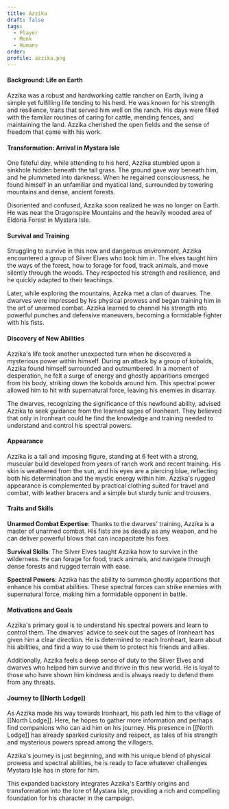 ```yaml
---
title: Azzika
draft: false
tags:
  - Player
  - Monk
  - Humans
order: 
profile: azzika.png
---
```



#### Background: Life on Earth

Azzika was a robust and hardworking cattle rancher on Earth, living a simple yet fulfilling life tending to his herd. He was known for his strength and resilience, traits that served him well on the ranch. His days were filled with the familiar routines of caring for cattle, mending fences, and maintaining the land. Azzika cherished the open fields and the sense of freedom that came with his work.

#### Transformation: Arrival in Mystara Isle

One fateful day, while attending to his herd, Azzika stumbled upon a sinkhole hidden beneath the tall grass. The ground gave way beneath him, and he plummeted into darkness. When he regained consciousness, he found himself in an unfamiliar and mystical land, surrounded by towering mountains and dense, ancient forests.

Disoriented and confused, Azzika soon realized he was no longer on Earth. He was near the Dragonspire Mountains and the heavily wooded area of Eldoria Forest in Mystara Isle.

#### Survival and Training

Struggling to survive in this new and dangerous environment, Azzika encountered a group of Silver Elves who took him in. The elves taught him the ways of the forest, how to forage for food, track animals, and move silently through the woods. They respected his strength and resilience, and he quickly adapted to their teachings.

Later, while exploring the mountains, Azzika met a clan of dwarves. The dwarves were impressed by his physical prowess and began training him in the art of unarmed combat. Azzika learned to channel his strength into powerful punches and defensive maneuvers, becoming a formidable fighter with his fists.

#### Discovery of New Abilities

Azzika's life took another unexpected turn when he discovered a mysterious power within himself. During an attack by a group of kobolds, Azzika found himself surrounded and outnumbered. In a moment of desperation, he felt a surge of energy and ghostly apparitions emerged from his body, striking down the kobolds around him. This spectral power allowed him to hit with supernatural force, leaving his enemies in disarray.

The dwarves, recognizing the significance of this newfound ability, advised Azzika to seek guidance from the learned sages of Ironheart. They believed that only in Ironheart could he find the knowledge and training needed to understand and control his spectral powers.

#### Appearance

Azzika is a tall and imposing figure, standing at 6 feet with a strong, muscular build developed from years of ranch work and recent training. His skin is weathered from the sun, and his eyes are a piercing blue, reflecting both his determination and the mystic energy within him. Azzika's rugged appearance is complemented by practical clothing suited for travel and combat, with leather bracers and a simple but sturdy tunic and trousers.

#### Traits and Skills

**Unarmed Combat Expertise**: Thanks to the dwarves' training, Azzika is a master of unarmed combat. His fists are as deadly as any weapon, and he can deliver powerful blows that can incapacitate his foes.

**Survival Skills**: The Silver Elves taught Azzika how to survive in the wilderness. He can forage for food, track animals, and navigate through dense forests and rugged terrain with ease.

**Spectral Powers**: Azzika has the ability to summon ghostly apparitions that enhance his combat abilities. These spectral forces can strike enemies with supernatural force, making him a formidable opponent in battle.

#### Motivations and Goals

Azzika's primary goal is to understand his spectral powers and learn to control them. The dwarves' advice to seek out the sages of Ironheart has given him a clear direction. He is determined to reach Ironheart, learn about his abilities, and find a way to use them to protect his friends and allies.

Additionally, Azzika feels a deep sense of duty to the Silver Elves and dwarves who helped him survive and thrive in this new world. He is loyal to those who have shown him kindness and is always ready to defend them from any threats.

#### Journey to [[North Lodge]]

As Azzika made his way towards Ironheart, his path led him to the village of [[North Lodge]]. Here, he hopes to gather more information and perhaps find companions who can aid him on his journey. His presence in [[North Lodge]] has already sparked curiosity and respect, as tales of his strength and mysterious powers spread among the villagers.

Azzika's journey is just beginning, and with his unique blend of physical prowess and spectral abilities, he is ready to face whatever challenges Mystara Isle has in store for him.

This expanded backstory integrates Azzika's Earthly origins and transformation into the lore of Mystara Isle, providing a rich and compelling foundation for his character in the campaign.